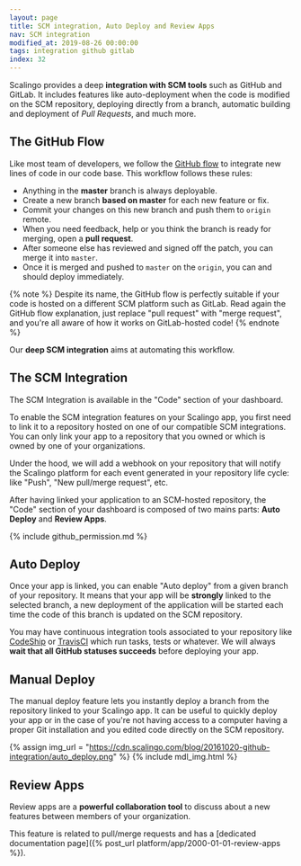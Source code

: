 ```yaml
---
layout: page
title: SCM integration, Auto Deploy and Review Apps
nav: SCM integration
modified_at: 2019-08-26 00:00:00
tags: integration github gitlab
index: 32
---
```


Scalingo provides a deep **integration with SCM tools** such as GitHub and
GitLab. It includes features like auto-deployment when the code is modified on
the SCM repository, deploying directly from a branch, automatic building and
deployment of *Pull Requests*, and much more.

## The GitHub Flow

Like most team of developers, we follow the [GitHub
flow](https://guides.github.com/introduction/flow) to integrate new lines of
code in our code base. This workflow follows these rules:

* Anything in the **master** branch is always deployable.
* Create a new branch **based on master** for each new feature or fix.
* Commit your changes on this new branch and push them to `origin` remote.
* When you need feedback, help or you think the branch is ready for merging,
  open a **pull request**.
* After someone else has reviewed and signed off the patch, you can merge it
  into `master`.
* Once it is merged and pushed to `master` on the `origin`, you can and should
  deploy immediately.

{% note %}
Despite its name, the GitHub flow is perfectly suitable if your code is hosted
on a different SCM platform such as GitLab. Read again the GitHub flow
explanation, just replace "pull request" with "merge request", and you're all
aware of how it works on GitLab-hosted code!
{% endnote %}

Our **deep SCM integration** aims at automating this workflow.

## The SCM Integration

The SCM Integration is available in the "Code" section of your dashboard.

To enable the SCM integration features on your Scalingo app, you first need to
link it to a repository hosted on one of our compatible SCM integrations. You
can only link your app to a repository that you owned or which is owned by one
of your organizations.

Under the hood, we will add a webhook on your repository that will notify the
Scalingo platform for each event generated in your repository life cycle: like
"Push", "New pull/merge request", etc.

After having linked your application to an SCM-hosted repository, the "Code"
section of your dashboard is composed of two mains parts: **Auto Deploy** and
**Review Apps**.

{% include github_permission.md %}

## Auto Deploy

Once your app is linked, you can enable "Auto deploy" from a given branch of
your repository. It means that your app will be **strongly** linked to the
selected branch, a new deployment of the application will be started each time
the code of this branch is updated on the SCM repository.

You may have continuous integration tools associated to your repository like
[CodeShip](https://codeship.com/) or [TravisCI](https://travis-ci.com/) which
run tasks, tests or whatever. We will always **wait that all GitHub statuses
succeeds** before deploying your app.

## Manual Deploy

The manual deploy feature lets you instantly deploy a branch from the repository
linked to your Scalingo app. It can be useful to quickly deploy your app or in
the case of you're not having access to a computer having a proper Git
installation and you edited code directly on the SCM repository.

{% assign img_url = "https://cdn.scalingo.com/blog/20161020-github-integration/auto_deploy.png" %}
{% include mdl_img.html %}

## Review Apps

Review apps are a **powerful collaboration tool** to discuss about a new
features between members of your organization.

This feature is related to pull/merge requests and has a [dedicated
documentation page]({% post_url platform/app/2000-01-01-review-apps %}).
